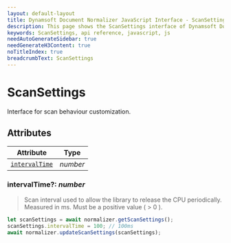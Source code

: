 ```yaml
---
layout: default-layout
title: Dynamsoft Document Normalizer JavaScript Interface - ScanSettings
description: This page shows the ScanSettings interface of Dynamsoft Document Normalizer for JavaScript.
keywords: ScanSettings, api reference, javascript, js
needAutoGenerateSidebar: true
needGenerateH3Content: true
noTitleIndex: true
breadcrumbText: ScanSettings
---
```


# ScanSettings

Interface for scan behaviour customization.

## Attributes

| Attribute | Type |
|---------- | ---- |
| [`intervalTime`](#intervaltime-number) | *number* |

### intervalTime?: *number*

> Scan interval used to allow the library to release the CPU periodically. Measured in ms. Must be a positive value ( > 0 ).

```js
let scanSettings = await normalizer.getScanSettings();
scanSettings.intervalTime = 100; // 100ms
await normalizer.updateScanSettings(scanSettings);
```

